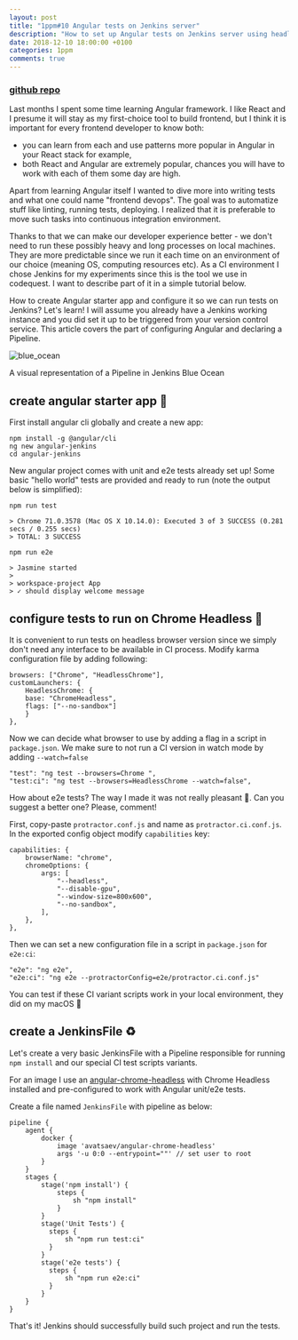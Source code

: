 ```yaml
---
layout: post
title: "1ppm#10 Angular tests on Jenkins server"
description: "How to set up Angular tests on Jenkins server using headless Chrome"
date: 2018-12-10 18:00:00 +0100
categories: 1ppm
comments: true
---
```


### [github repo](https://github.com/archiewald/angular-jenkins-ci)

Last months I spent some time learning Angular framework. I like React and I presume it will stay as my first-choice tool to build frontend, but I think it is important for every frontend developer to know both:

- you can learn from each and use patterns more popular in Angular in your React stack for example,
- both React and Angular are extremely popular, chances you will have to work with each of them some day are high.

Apart from learning Angular itself I wanted to dive more into writing tests and what one could name "frontend devops". The goal was to automatize stuff like linting, running tests, deploying. I realized that it is preferable to move such tasks into continuous integration environment.

Thanks to that we can make our developer experience better - we don't need to run these possibly heavy and long processes on local machines. They are more predictable since we run it each time on an environment of our choice (meaning OS, computing resources etc). As a CI environment I chose Jenkins for my experiments since this is the tool we use in codequest. I want to describe part of it in a simple tutorial below.

How to create Angular starter app and configure it so we can run tests on Jenkins? Let's learn!
I will assume you already have a Jenkins working instance and you did set it up to be triggered from your version control service. This article covers the part of configuring Angular and declaring a Pipeline.

<div class="img-block">
    <img src="{{ "/assets/2018-12-10/blueocean.png" | absolute_url }}" alt="blue_ocean">
    <p class="caption">A visual representation of a Pipeline in Jenkins Blue Ocean</p>
</div>

## create angular starter app 🚀

First install angular cli globally and create a new app:

```
npm install -g @angular/cli
ng new angular-jenkins
cd angular-jenkins
```

New angular project comes with unit and e2e tests already set up! Some basic "hello world" tests are provided and ready to run (note the output below is simplified):

```
npm run test

> Chrome 71.0.3578 (Mac OS X 10.14.0): Executed 3 of 3 SUCCESS (0.281 secs / 0.255 secs)
> TOTAL: 3 SUCCESS

npm run e2e

> Jasmine started
>
> workspace-project App
> ✓ should display welcome message

```

## configure tests to run on Chrome Headless 🤖

It is convenient to run tests on headless browser version since we simply don't need any interface to be available in CI process. Modify karma configuration file by adding following:

```
browsers: ["Chrome", "HeadlessChrome"],
customLaunchers: {
    HeadlessChrome: {
    base: "ChromeHeadless",
    flags: ["--no-sandbox"]
    }
},
```

Now we can decide what browser to use by adding a flag in a script in `package.json`. We make sure to not run a CI version in watch mode by adding `--watch=false`

```
"test": "ng test --browsers=Chrome ",
"test:ci": "ng test --browsers=HeadlessChrome --watch=false",
```

How about e2e tests? The way I made it was not really pleasant 🙈. Can you suggest a better one? Please, comment!

First, copy-paste `protractor.conf.js` and name as `protractor.ci.conf.js`. In the exported config object modify `capabilities` key:

```
capabilities: {
    browserName: "chrome",
    chromeOptions: {
        args: [
            "--headless",
            "--disable-gpu",
            "--window-size=800x600",
            "--no-sandbox",
        ],
    },
},
```

Then we can set a new configuration file in a script in `package.json` for `e2e:ci`:

```
"e2e": "ng e2e",
"e2e:ci": "ng e2e --protractorConfig=e2e/protractor.ci.conf.js"
```

You can test if these CI variant scripts work in your local environment, they did on my macOS 🙂

## create a JenkinsFile ♻️

Let's create a very basic JenkinsFile with a Pipeline responsible for running `npm install` and our special CI test scripts variants.

For an image I use an [angular-chrome-headless](https://github.com/avatsaev/anguar-chrome-headless-docker) with Chrome Headless installed and pre-configured to work with Angular unit/e2e tests.

Create a file named `JenkinsFile` with pipeline as below:

```
pipeline {
    agent {
        docker {
            image 'avatsaev/angular-chrome-headless'
            args '-u 0:0 --entrypoint=""' // set user to root
        }
    }
    stages {
        stage('npm install') {
            steps {
                sh "npm install"
            }
        }
        stage('Unit Tests') {
          steps {
              sh "npm run test:ci"
          }
        }
        stage('e2e tests') {
          steps {
              sh "npm run e2e:ci"
          }
        }
    }
}
```

That's it! Jenkins should successfully build such project and run the tests.
